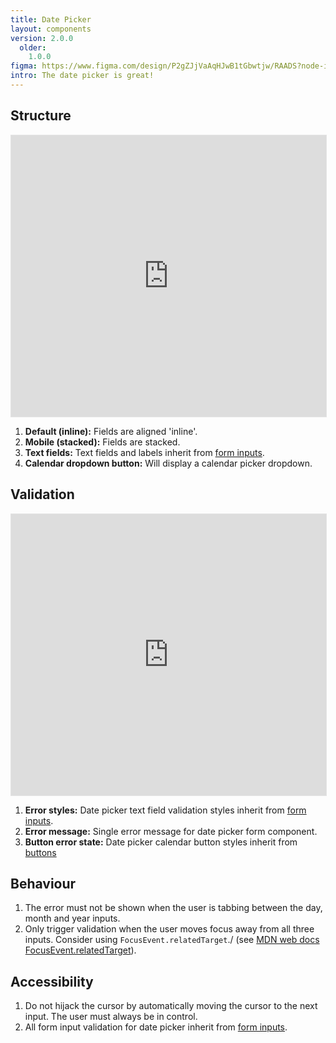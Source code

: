 ```yaml
---
title: Date Picker
layout: components
version: 2.0.0
  older:
    1.0.0
figma: https://www.figma.com/design/P2gZJjVaAqHJwB1tGbwtjw/RAADS?node-id=5178-8295&t=DaQuC2pMFYEZZcOO-1
intro: The date picker is great!
---
```


## Structure

<iframe style="border: 1px solid rgba(0, 0, 0, 0.1);" width="100%" height="450" src="https://www.figma.com/embed?embed_host=share&url=https%3A%2F%2Fwww.figma.com%2Fproto%2FpC6ZhE3ixUPT7MbTPPaVc0%2FRAADS-visual-examples%3Fnode-id%3D1-65%26t%3DFprFJtU0BJbww0zq-1%26scaling%3Dmin-zoom%26page-id%3D0%253A1&hide-ui=1" allowfullscreen></iframe>

1. **Default (inline):** Fields are aligned 'inline'.
1. **Mobile (stacked):** Fields are stacked.
1. **Text fields:** Text fields and labels inherit from [form inputs]({{site.baseurl}}/components/form-inputs).
1. **Calendar dropdown button:** Will display a calendar picker dropdown.

## Validation

<iframe style="border: 1px solid rgba(0, 0, 0, 0.1);" width="100%" height="450" src="https://www.figma.com/embed?embed_host=share&url=https%3A%2F%2Fwww.figma.com%2Fproto%2FpC6ZhE3ixUPT7MbTPPaVc0%2FRAADS-visual-examples%3Fnode-id%3D44-1178%26t%3DylD63g8qa222Va07-1%26scaling%3Dmin-zoom%26page-id%3D0%253A1&hide-ui=1" allowfullscreen></iframe>

1. **Error styles:** Date picker text field validation styles inherit from [form inputs]({{site.baseurl}}/components/form-inputs).
1. **Error message:** Single error message for date picker form component.
3. **Button error state:** Date picker calendar button styles inherit from [buttons]({{site.baseurl}}/components/buttons)

## Behaviour

1. The error must not be shown when the user is tabbing between the day, month and year inputs.
1. Only trigger validation when the user moves focus away from all three inputs. Consider using `FocusEvent.relatedTarget`./ (see [MDN web docs FocusEvent.relatedTarget](https://developer.mozilla.org/en-US/docs/Web/API/FocusEvent/relatedTarget)).


## Accessibility

1. Do not hijack the cursor by automatically moving the cursor to the next input. The user must always be in control.
1. All form input validation for date picker inherit from [form inputs]({{site.baseurl}}/components/form-inputs). 
